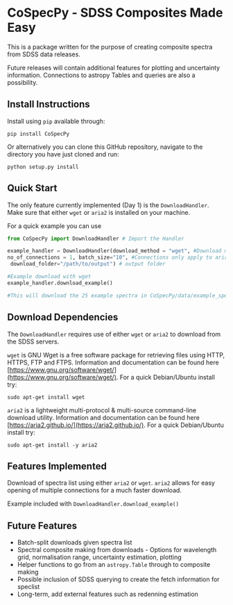 # CoSpecPy - SDSS Composites Made Easy

This is a package written for the purpose of creating composite spectra from SDSS data releases.

Future releases will contain additional features for plotting and uncertainty information. Connections to astropy Tables and queries are also a possibility.

## Install Instructions

Install using `pip` available through:

`pip install CoSpecPy`

Or alternatively you can clone this GitHub repository, navigate to the directory you have just cloned and run:

`python setup.py install`

## Quick Start

The only feature currently implemented (Day 1) is the `DownloadHandler`. Make sure that either `wget` or `aria2` is installed on your machine.

For a quick example you can use

```python
from CoSpecPy import DownloadHandler # Import the Handler

example_handler = DownloadHandler(download_method = "wget", #Download method (aria2 or wget)
no_of_connections = 1, batch_size="10", #Connections only apply to aria2, batches not implemented
 download_folder="/path/to/output") # output folder

#Example download with wget
example_handler.download_example()

#This will download the 25 example spectra in CoSpecPy/data/example_speclist.txt to your chosen output
```

## Download Dependencies

The `DownloadHandler` requires use of either `wget` or `aria2` to download from the SDSS servers.

`wget` is GNU Wget is a free software package for retrieving files using HTTP, HTTPS, FTP and FTPS. Information and documentation can be found here [https://www.gnu.org/software/wget/](https://www.gnu.org/software/wget/). For a quick Debian/Ubuntu install try:

`sudo apt-get install wget`

`aria2` is a lightweight multi-protocol & multi-source command-line download utility. Information and documentation can be found here [https://aria2.github.io/](https://aria2.github.io/). For a quick Debian/Ubuntu install try:

`sudo apt-get install -y aria2`

## Features Implemented

Download of spectra list using either `aria2` or `wget`. `aria2` allows for easy opening of multiple connections for a much faster download.

Example included with `DownloadHandler.download_example()`

## Future Features

- Batch-split downloads given spectra list
- Spectral composite making from downloads - Options for wavelength grid, normalisation range, uncertainty estimation, plotting
- Helper functions to go from an `astropy.Table` through to composite making
- Possible inclusion of SDSS querying to create the fetch information for speclist
- Long-term, add external features such as redenning estimation  

